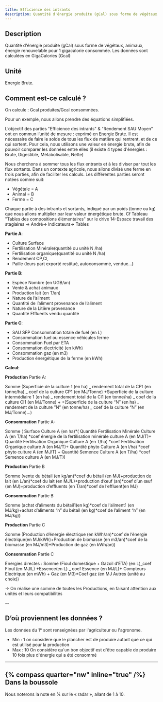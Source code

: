 ```yaml
---
title: Efficience des intrants
description: Quantité d'énergie produite (gCal) sous forme de végétaux, animaux, énergie renouvelable pour 1 gigacalorie consommée. Les données sont calculées en GigaCalories (Gcal)
---
```


## Description

Quantité d'énergie produite (gCal) sous forme de végétaux, animaux, énergie renouvelable pour 1 gigacalorie consommée. Les données sont calculées en GigaCalories (Gcal)

## Unité

Energie Brute.

## Comment est-ce calculé ?

On calcule : Gcal produites/Gcal consommées.

Pour un exemple, nous allons prendre des équations simplifiées.

L’objectif des parties "Efficience des intrants" & "Rendement SAU Moyen" ont en commun l’unité de mesure : exprimé en Energie Brute. Il est nécessaire de faire le solde de tous les flux de matière qui rentrent, et de ce qui sortent. Pour cela, nous utilisons une valeur en énergie brute, afin de pouvoir comparer les données entre elles (il existe 4 types d'énergies : Brute, Digestible, Métabolisable, Nette)

Nous cherchons à sommer tous les flux entrants et à les diviser par tout les flux sortants. Dans un contexte agricole, nous allons divisé une ferme en trois parties, afin de faciliter les calculs. Les différentes parties seront notées comme suit:

- Végétale = A
- Animal = B
- Ferme = C

Chaque partie à des intrants et sortants, indiqué par un poids (tonne ou kg) que nous allons multiplier par leur valeur énergétique brute. Cf Tableau "Tables des compositions élémentaires" sur le drive 14-Espace travail des stagiaires → André→ Indicateurs→ Tables

**Partie A**:

- Culture Surface
- Fertilisation Minérale(quantité ou unité N /ha)
- Fertilisation organique(quantité ou unité N /ha)
- Rendement CP,CI,
- Paille (leurs part exporté restitué, autoconsommé, vendue…)

**Partie B**:

- Espèce Nombre (en UGB/an)
- Vente & achat animaux
- Production lait (en T/an)
- Nature de l’aliment
- Quantité de l’aliment provenance de l’aliment
- Nature de la Litière provenance
- Quantité Effluents vendu quantité

**Partie C**:

- SAU SFP Consommation totale de fuel (en L)
- Consommation fuel ou essence véhicules ferme
- Consommation Fuel par ETA
- Consommation électricité (en kWh)
- Consommation gaz (en m3)
- Production énergétique de la ferme (en kWh)

**Calcul**:

**Production** Partie A:

Somme (Superficie de la culture 1 (en ha) _ rendement total de la CP1 (en tonne/ha) _ coef de la culture CP1 (en MJ/Tonne) +Superficie de la culture intermédiaire 1 (en ha) _ rendement total de la CI1 (en tonne/ha) _ coef de la culture CI1 (en MJ/Tonne) + +(Superficie de la culture “N” (en ha) _ rendement de la culture ”N” (en tonne/ha) _ coef de la culture “N” (en MJ/Tonne)…)

**Consommation** Partie A:

Somme ( Surface Culture A (en ha)*( Quantité Fertilisation Minérale Culture A (en T/ha) *coef énergie de la fertilisation minérale culture A (en MJ/T)+ Quantité Fertilisation Organique Culture A (en T/ha) *coef Fertilisation Organique culture A (en MJ/T)+ Quantité phyto Culture A (en l/ha) *coef phyto culture A (en MJ/T) + Quantité Semence Culture A (en T/ha) \*coef Semence culture A (en MJ/T))

**Production** Partie B

Somme (vente du bétail (en kg/an)*coef du bétail (en MJ)+production de lait (en L/an)*coef du lait (en MJ/L)+production d’œuf (an)*coef d’un œuf (en MJ)+production d’effluents (en T/an)*coef de l’effluent(en MJ)

**Consommation** Partie B

Somme (achat d’aliments du bétail1(en kg)*coef de l’aliment1 (en MJ/kg)+achat d’aliments “n” du bétail (en kg)*coef de l’aliment “n” (en MJ/kg))

**Production** Partie C

Somme (Production d’énergie électrique (en kWh/an)*coef de l’énergie électrique(en MJ/kWh)+Production de biomasse (en m3/an)*coef de la biomasse (en MJ/m3)+Production de gaz (en kWh/an))

**Consommation** Partie C

Energies directes : Somme (Fioul domestique + Gazoil d’ETA) (en L)_coef Fioul (en MJ/L) +Essence(en L) _ coef Essence (en MJ/L)+ Compteurs Electrique (en mWh) + Gaz (en M3)\*Coef gaz (en MJ Autres (unité au choix))

-> On réalise une somme de toutes les Productions, en faisant attention aux unités et leurs compatibilités

--

## D’où proviennent les données ?

Les données du 1° sont renseignées par l'agriculteur ou l'agronome.

- Min : 1 on considère que le plancher est de produire autant que ce qui est utilisé pour la production
- Max : 10 On considère qu'un bon objectif est d'être capable de produire 10 fois plus d'énergie qui a été consommé

---

## {% compass quarter="nw" inline="true" /%} Dans la boussole

Nous noterons la note en % sur le « radar », allant de 1 à 10.
